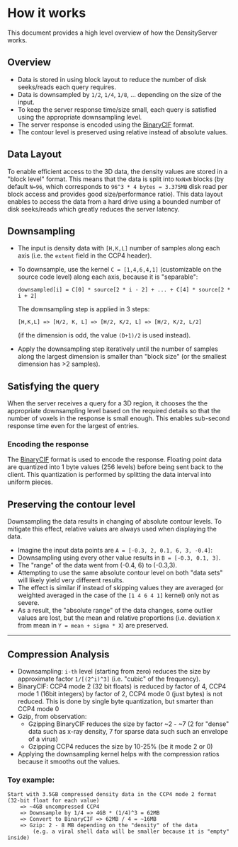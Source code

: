 How it works
============

This document provides a high level overview of how the DensityServer works.

## Overview

- Data is stored in using block layout to reduce the number of disk seeks/reads each query requires.
- Data is downsampled by ``1/2``, ``1/4``, ``1/8``, ... depending on the size of the input.
- To keep the server response time/size small, each query is satisfied using the appropriate downsampling level.
- The server response is encoded using the [BinaryCIF](https://github.com/dsehnal/BinaryCIF) format.
- The contour level is preserved using relative instead of absolute values.

## Data Layout

To enable efficient access to the 3D data, the density values are stored in a "block level" format. 
This means that the data is split into ``NxNxN`` blocks (by default ``N=96``, which corresponds to ``96^3 * 4 bytes = 3.375MB`` disk read 
per block access and provides good size/performance ratio).  This data layout 
enables to access the data from a hard drive using a bounded number of disk seeks/reads which
greatly reduces the server latency.

## Downsampling 

- The input is density data with ``[H,K,L]`` number of samples along each axis (i.e. the ``extent`` field in the CCP4 header).
- To downsample, use the kernel ``C = [1,4,6,4,1]`` (customizable on the source code level) along each axis, because it is "separable":

    ```
    downsampled[i] = C[0] * source[2 * i - 2] + ... + C[4] * source[2 * i + 2]
    ```

    The downsampling step is applied in 3 steps:

    ```
    [H,K,L] => [H/2, K, L] => [H/2, K/2, L] => [H/2, K/2, L/2]
    ```

    (if the dimension is odd, the value ``(D+1)/2`` is used instead).

- Apply the downsampling step iteratively until the number of samples along the largest dimension is smaller than "block size" (or the smallest dimension has >2 samples).

## Satisfying the query

When the server receives a query for a 3D region, it chooses the the appropriate downsampling level based on the required details so that 
the number of voxels in the response is small enough. This enables sub-second response time even for the largest of entries.

### Encoding the response

The [BinaryCIF](https://github.com/dsehnal/BinaryCIF) format is used to encode the response. Floating point data are quantized into 1 byte values (256 levels) before being
sent back to the client. This quantization is performed by splitting the data interval into uniform pieces.

## Preserving the contour level

Downsampling the data results in changing of absolute contour levels. To mitigate this effect, relative values are always used when displaying the data.

- Imagine the input data points are ``A = [-0.3, 2, 0.1, 6, 3, -0.4]``: 
- Downsampling using every other value results in ``B = [-0.3, 0.1, 3]``.
- The "range" of the data went from (-0.4, 6) to (-0.3,3).
- Attempting to use the same absolute contour level on both "data sets" will likely yield very different results.
- The effect is similar if instead of skipping values they are averaged (or weighted averaged in the case of the ``[1 4 6 4 1]`` kernel) only not as severe.
- As a result, the "absolute range" of the data changes, some outlier values are lost, but the mean and relative proportions (i.e. deviation ``X`` from mean in ``Y = mean + sigma * X``) are preserved. 

----------------------

## Compression Analysis

- Downsampling: ``i-th`` level (starting from zero) reduces the size by approximate factor ``1/[(2^i)^3]`` (i.e. "cubic" of the frequency).
- BinaryCIF: CCP4 mode 2 (32 bit floats) is reduced by factor of 4, CCP4 mode 1 (16bit integers) by factor of 2, CCP4 mode 0 (just bytes) is not reduced. This is done by single byte quantization, but smarter than CCP4 mode 0
- Gzip, from observation:
  - Gzipping BinaryCIF reduces the size by factor ~2 - ~7 (2 for "dense" data such as x-ray density, 7 for sparse data such such an envelope of a virus)
  - Gzipping CCP4 reduces the size by 10-25% (be it mode 2 or 0)
- Applying the downsampling kernel helps with the compression ratios because it smooths out the values.

### Toy example:

```
Start with 3.5GB compressed density data in the CCP4 mode 2 format (32-bit float for each value)
    => ~4GB uncompressed CCP4
    => Downsample by 1/4 => 4GB * (1/4)^3 = 62MB
    => Convert to BinaryCIF => 62MB / 4 = ~16MB
    => Gzip: 2 - 8 MB depending on the "density" of the data 
        (e.g. a viral shell data will be smaller because it is "empty" inside)
```